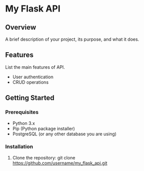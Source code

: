 # My Flask API

## Overview

A brief description of your project, its purpose, and what it does.

## Features

List the main features of API.
- User authentication
- CRUD operations

## Getting Started

### Prerequisites

- Python 3.x
- Pip (Python package installer)
- PostgreSQL (or any other database you are using)

### Installation

1. Clone the repository:
   git clone https://github.com/username/my_flask_api.git
